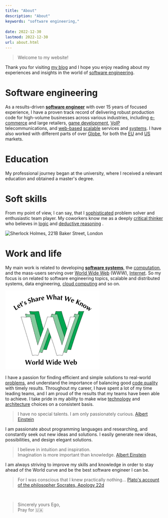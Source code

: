 ```yaml
---
title: "About"
description: "About"
keywords: "software engineering,"

date: 2022-12-30
lastmod: 2022-12-30
url: about.html
---
```


> Welcome to my website!

Thank you for visiting [my blog](https://en.wikipedia.org/wiki/Blog) and I hope you enjoy reading about my experiences
and insights in the world of [software engineering](https://en.wikipedia.org/wiki/Software_engineering).


<!--more-->

# Software engineering

As a results-driven [**software engineer**](https://en.wikipedia.org/wiki/Software_engineering) 
with over 15 years of focused experience, I have a proven track record of delivering 
robust production code for high-volume businesses across various industries, 
including [e-commerce](https://en.wikipedia.org/wiki/E-commerce) and large retailers, [game development](https://en.wikipedia.org/wiki/Video_game_development), 
[VoIP](https://en.wikipedia.org/wiki/Voice_over_IP) telecommunications, and [web-based](https://en.wikipedia.org/wiki/Web_application) [scalable](https://en.wikipedia.org/wiki/Scalability) services and [systems](https://en.wikipedia.org/wiki/System). 
I have also worked with different parts of over [Globe](https://en.wikipedia.org/wiki/Earth), for both the [EU](https://en.wikipedia.org/wiki/European_Union) and [US](https://en.wikipedia.org/wiki/United_States) markets.


# Education
My professional journey began at the university, 
where I received a relevant education and obtained a master's degree.

# Soft skills
From my point of view, I can say, that I [sophisticated](https://en.wikipedia.org/wiki/Wisdom) problem solver and enthusiastic team player.
My coworkers know me as a deeply [critical thinker](https://en.wikipedia.org/wiki/Critical_thinking) who believes in [logic](https://en.wikipedia.org/wiki/Logic) and [deductive reasoning](https://en.wikipedia.org/wiki/Deductive_reasoning)
[](https://en.wikipedia.org/wiki/Sherlock_Holmes).

[//]: # (Fix JS error about post-comments)
<pre class="post-comments" style="display:none"></pre>
<img src="/images/post/Sherlock_Holmes_221b.png" alt="Sherlock Holmes, 221B Baker Street, London" width="300"/>


# Work and life
My main work is related to developing [**software systems**](https://en.wikipedia.org/wiki/Software_system), the [computation](https://en.wikipedia.org/wiki/Computing), 
and the mass-users serving over [World Wide Web](https://en.wikipedia.org/wiki/World_Wide_Web) (WWW), [Internet](https://en.wikipedia.org/wiki/Internet). So my focus is on related to 
software engineering topics, scalable and distributed systems, data engineering, [cloud computing](https://en.wikipedia.org/wiki/Cloud_computing) and so on.

<img src="/images/post/WWW-LetShare.svg" alt="WWW" width="300"/>

I have a passion for finding efficient and simple solutions to real-world [problems](https://en.wikipedia.org/wiki/Problem_solving), 
and understand the importance of balancing good [code quality](https://en.wikipedia.org/wiki/Software_quality) with timely results. 
Throughout my career, I have spent a lot of my time leading teams, 
and I am proud of the results that my teams have been able to achieve. 
I take pride in my ability to make wise [technology](https://en.wikipedia.org/wiki/Information_technology) and [architecture](https://en.wikipedia.org/wiki/Software_architecture) choices on a consistent basis.

> I have no special talents. I am only passionately curious.
> [Albert Einstein](https://en.wikiquote.org/wiki/Albert_Einstein)

I am passionate about programming languages and researching, 
and constantly seek out new ideas and solutions.
I easily generate new ideas, possibilities, and design elegant solutions.

> I believe in intuition and inspiration.
> &nbsp;\
> Imagination is more important than knowledge.
> [Albert Einstein](https://en.wikiquote.org/wiki/Albert_Einstein)

I am always striving to improve my skills and knowledge in order to stay ahead of the World curve
and be the best software engineer I can be.

> For I was conscious that I knew practically nothing...
> [Plato's account of the philosopher Socrates, Apology 22d](https://en.wikipedia.org/wiki/I_know_that_I_know_nothing)

&nbsp;


> Sincerely yours Ego, &nbsp;\
> Pray for :ukraine:

&nbsp;\
&nbsp;
